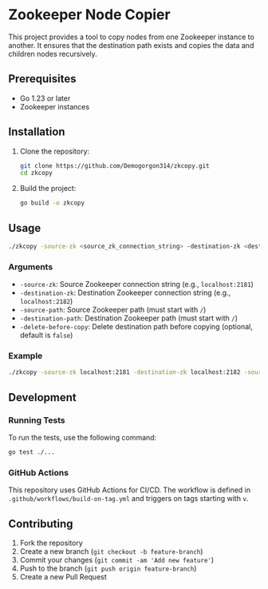 # Zookeeper Node Copier

This project provides a tool to copy nodes from one Zookeeper instance to another. It ensures that the destination path exists and copies the data and children nodes recursively.

## Prerequisites

- Go 1.23 or later
- Zookeeper instances

## Installation

1. Clone the repository:
    ```sh
    git clone https://github.com/Demogorgon314/zkcopy.git
    cd zkcopy
    ```

2. Build the project:
    ```sh
    go build -o zkcopy
    ```

## Usage

```sh
./zkcopy -source-zk <source_zk_connection_string> -destination-zk <destination_zk_connection_string> -source-path <source_path> -destination-path <destination_path> [-delete-before-copy]
```

### Arguments

- `-source-zk`: Source Zookeeper connection string (e.g., `localhost:2181`)
- `-destination-zk`: Destination Zookeeper connection string (e.g., `localhost:2182`)
- `-source-path`: Source Zookeeper path (must start with `/`)
- `-destination-path`: Destination Zookeeper path (must start with `/`)
- `-delete-before-copy`: Delete destination path before copying (optional, default is `false`)

### Example

```sh
./zkcopy -source-zk localhost:2181 -destination-zk localhost:2182 -source-path /sourceNode -destination-path /destNode -delete-before-copy
```

## Development

### Running Tests

To run the tests, use the following command:

```sh
go test ./...
```

### GitHub Actions

This repository uses GitHub Actions for CI/CD. The workflow is defined in `.github/workflows/build-on-tag.yml` and triggers on tags starting with `v`.

## Contributing

1. Fork the repository
2. Create a new branch (`git checkout -b feature-branch`)
3. Commit your changes (`git commit -am 'Add new feature'`)
4. Push to the branch (`git push origin feature-branch`)
5. Create a new Pull Request